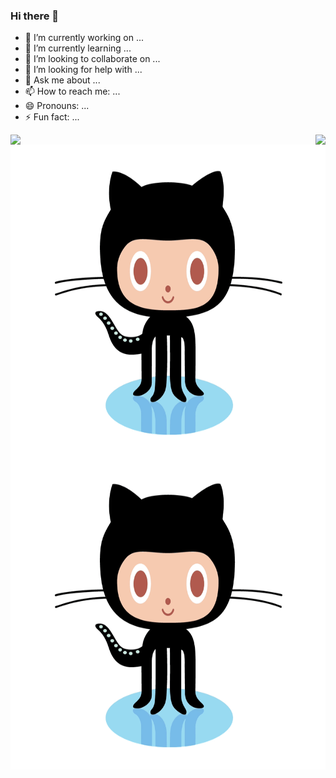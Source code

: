 ### Hi there 👋

<!--
**lovebai/lovebai** is a ✨ _special_ ✨ repository because its `README.md` (this file) appears on your GitHub profile.

Here are some ideas to get you started:
-->
- 🔭 I’m currently working on ...
- 🌱 I’m currently learning ...
- 👯 I’m looking to collaborate on ...
- 🤔 I’m looking for help with ...
- 💬 Ask me about ...
- 📫 How to reach me: ...
- 😄 Pronouns: ...
- ⚡ Fun fact: ...

<!--
![lovebai's Github stats](https://github-readme-stats.vercel.app/api?username=lovebai&show_icons=true&bg_color=#ffffff&theme=radical) 

[![Top Langs](https://github-readme-stats.vercel.app/api/top-langs/?username=lovebai&layout=compact)](https://github.com/anuraghazra/github-readme-stats)
-->
<div>
<a href="https://github.com/lovebai" align="left" >
  <img align="left" src="https://github-readme-stats.vercel.app/api?username=lovebai&show_icons=true&hide_border=true&bg_color=#ffffff&theme=radical" />
</a>
<a href="https://github.com/lovebai" align="right" >
  <img align="right" src="https://github-readme-stats.vercel.app/api/top-langs/?username=lovebai&layout=compact&hide_border=true" />
</a>
  <img align="left" height="500" src="https://github.com/lovebai/lovebai/blob/main/a493c78d8202ba6c35f179.gif?raw=true">
  <img align="right" height="500" src="https://github.com/lovebai/lovebai/blob/main/a493c78d8202ba6c35f179.gif?raw=true">
 </div>
 


